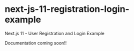 # next-js-11-registration-login-example

Next.js 11 - User Registration and Login Example

Documentation coming soon!!

